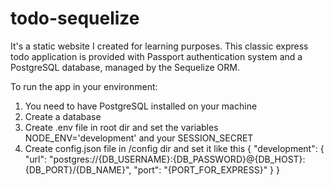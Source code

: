 # todo-sequelize

It's a static website I created for learning purposes. 
This classic express todo application is provided with Passport authentication system and a PostgreSQL database,
managed by the Sequelize ORM.

To run the app in your environment:
1. You need to have PostgreSQL installed on your machine
2. Create a database
3. Create .env file in root dir and set the variables NODE_ENV='development' and your SESSION_SECRET
4. Create config.json file in /config dir and set it like this
    {
      "development": {
        "url": "postgres://{DB_USERNAME}:{DB_PASSWORD}@{DB_HOST}:{DB_PORT}/{DB_NAME}",
        "port": "{PORT_FOR_EXPRESS}"
      }
    }

